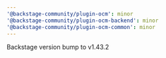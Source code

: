 ```yaml
---
'@backstage-community/plugin-ocm': minor
'@backstage-community/plugin-ocm-backend': minor
'@backstage-community/plugin-ocm-common': minor
---
```


Backstage version bump to v1.43.2
